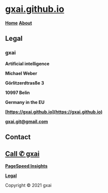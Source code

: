 # **[gxai.github.io](https://gxai.github.io)**
**[Home](https://gxai.github.io)**  **[About](https://gxai.github.io/About)**
## **Legal**
### **gxai**
**Artificial intelligence**

**Michael Weber**

**Görlitzerdtrasße 3**

**10997 Belin**

**Germany in the EU**

**[https://gxai.github.io](https://gxai.github.io)**

**[gxai.git@gmail.com](gxai.git@gmail.com)**

## **Contact**
## **[Call ✆ gxai](tel:31684684375)**
**[PageSpeed Insights](https://developers.google.com/speed/pagespeed/insights/?url=https%3A%2F%2Fgxai.github.io%2F&tab=desktop)**

**[Legal](https://gxai.github.io/legal)**

Copyright © 2021 gxai
